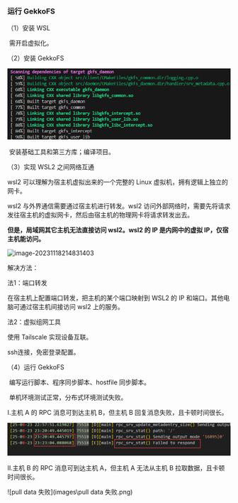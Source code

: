 ### 运行 GekkoFS

（1）安装 WSL

​	需开启虚拟化。

（2）安装 GekkoFS

![安装GekkoFS](images\安装GekkoFS.png)

​	安装基础工具和第三方库；编译项目。

（3）实现 WSL2 之间网络互通

wsl2 可以理解为宿主机虚拟出来的一个完整的 Linux 虚拟机，拥有逻辑上独立的网卡。

wsl2 与外界通信需要通过宿主机进行转发。wsl2 访问外部网络时，需要先将请求发往宿主机的虚拟网卡，然后由宿主机的物理网卡将请求转发出去。

**但是，局域网其它主机无法直接访问 wsl2。wsl2 的 IP 是内网中的虚拟 IP，仅宿主机能访问。**

![image-20231118214831403](http://imgs.ronnyz.top/img/202311182148955.png)

解决方法：

法1：端口转发

在宿主机上配置端口转发，把主机的某个端口映射到 WSL2 的 IP 和端口。其他电脑可通过宿主机间接访问 wsl2 上的服务。

法2：虚拟组网工具

使用 Tailscale 实现设备互联。

ssh连接，免密登录配置。

（4）运行 GekkoFS

​	编写运行脚本、程序同步脚本、hostfile 同步脚本。

​	单机环境测试正常，分布式环境测试失败。

I.主机 A 的 RPC 消息可到达主机 B，但主机 B 回复消息失败，且卡顿时间很长。

![respond失败](images\respond失败.png)

II.主机 B 的 RPC 消息可到达主机 A，但主机 A 无法从主机 B 拉取数据，且卡顿时间很长。

![pull data 失败](images\pull data 失败.png)
